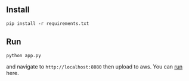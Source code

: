 
## Install
```
pip install -r requirements.txt
```

## Run
```
python app.py
```

and navigate to `http://localhost:8080` then upload to aws.
You can [run](https://rbnacmcp2b.us-east-1.awsapprunner.com) here.
